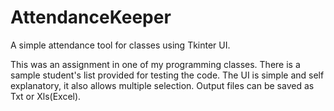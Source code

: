 # AttendanceKeeper
A simple attendance tool for classes using Tkinter UI.

This was an assignment in one of my programming classes.
There is a sample student's list provided for testing the code.
The UI is simple and self explanatory, it also allows multiple selection.
Output files can be saved as Txt or Xls(Excel).
